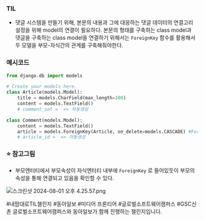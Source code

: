 ### TIL

- 댓글 시스템을 만들기 위해, 본문의 내용과 그에 대응하는 댓글 데이터의 연결고리 설정을 위해 model의 연결이 필요하다. 본문의 형태를 구축하는 class model과 댓글을 구축하는 class model을 연결하기 위해서는 `ForeignKey` 함수를 활용해서 두 모델을 부모-자식간의 관계를 구축해줘야한다.

### 예시코드

```python
from django.db import models

# Create your models here.
class Article(models.Model):
    title = models.CharField(max_length=100)
    content = models.TextField()
    # comment_set =  => 자동생성

class Comment(models.Model):
    content = models.TextField()
    article = models.ForeignKey(Article, on_delete=models.CASCADE) #ForeigKey는 자동으로 부모-자식간 연결할 수 있는 다리를 만들어줌
    # article_id =  => 자동생성
```

### ⭐ 참고그림

- 부모엔터티에서 부모속성이 자식엔터티 내부에 `ForeignKey` 로 들어있듯이 부모의 속성을 통해 연결되고 있음을 확인할 수 있다.

![스크린샷 2024-08-01 오후 4.25.57.png](https://prod-files-secure.s3.us-west-2.amazonaws.com/5be0b80e-d0d3-4435-aab4-537d24f9271d/0f5082be-2739-4f60-a711-3b26b44499aa/%E1%84%89%E1%85%B3%E1%84%8F%E1%85%B3%E1%84%85%E1%85%B5%E1%86%AB%E1%84%89%E1%85%A3%E1%86%BA_2024-08-01_%E1%84%8B%E1%85%A9%E1%84%92%E1%85%AE_4.25.57.png)

#내맘대로TIL챌린지 #동아일보 #미디어 프론티어 #글로벌소프트웨어캠퍼스 #GSC신촌
글로벌소프트웨어캠퍼스와 동아일보가 함께 진행하는 챌린지입니다. 